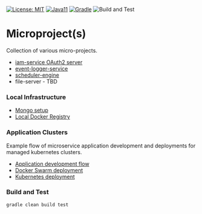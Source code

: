 [![License: MIT](https://img.shields.io/badge/License-MIT-yellow.svg)](https://opensource.org/licenses/MIT)
[![Java11](https://img.shields.io/badge/java-11-blue)](https://img.shields.io/badge/java-11-blue)
[![Gradle](https://img.shields.io/badge/gradle-v7-blue)](https://img.shields.io/badge/gradle-v7-blue)
![Build and Test](https://github.com/jveverka/microproject/workflows/Build%20and%20Test/badge.svg)

# Microproject(s)
Collection of various micro-projects.

* [iam-service OAuth2 server](https://github.com/jveverka/iam-service)
* [event-logger-service](event-logger-service)
* [scheduler-engine](scheduler-service)
* file-server - TBD

### Local Infrastructure
* [Mongo setup](docs/local-infrastructure/mongo-setup.md)
* [Local Docker Registry](docs/local-infrastructure/local-docker-registry-setup.md)

### Application Clusters
Example flow of microservice application development and deployments for managed kubernetes clusters.
* [Application development flow](docs/app-development)
* [Docker Swarm deployment](docs/cluster-docker-swarm)
* [Kubernetes deployment](docs/cluster-kubernetes)

### Build and Test
```
gradle clean build test
```